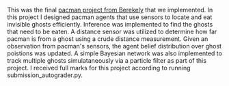 This was the final [pacman project from Berekely](https://inst.eecs.berkeley.edu/~cs188/fa19/project4/) that we implemented. In this project I designed pacman agents that use sensors to locate and eat invisible ghosts efficiently. Inference was implemented to find the ghosts that need to be eaten. A distance sensor was utilized to determine how far pacman is from a ghost using a crude distance measurement. Given an observation from pacman's sensors, the agent belief distribution over ghost poistions was updated. A simple Bayesian network was also implemented to track multiple ghosts simulataneously via a particle filter as part of this project. I received full marks for this project according to running submission_autograder.py.
